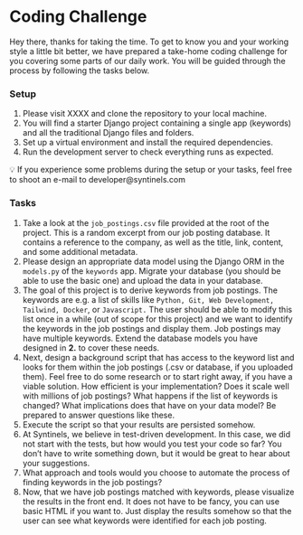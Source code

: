 # Coding Challenge

Hey there, thanks for taking the time. To get to know you and your working style a little bit better, we have prepared a take-home coding challenge for you covering some parts of our daily work. You will be guided through the process by following the tasks below.

### Setup

1. Please visit XXXX and clone the repository to your local machine.
2. You will find a starter Django project containing a single app (keywords) and all the traditional Django files and folders. 
3. Set up a virtual environment and install the required dependencies. 
4. Run the development server to check everything runs as expected.

<aside>
💡 If you experience some problems during the setup or your tasks, feel free to shoot an e-mail to developer@syntinels.com

</aside>

### Tasks

1. Take a look at the `job_postings.csv` file provided at the root of the project. This is a random excerpt from our job posting database. It contains a reference to the company, as well as the title, link, content, and some additional metadata.
2. Please design an appropriate data model using the Django ORM in the `models.py` of the `keywords` app. Migrate your database (you should be able to use the basic one) and upload the data in your database.
3. The goal of this project is to derive keywords from job postings. The keywords are e.g. a list of skills like `Python, Git, Web Development, Tailwind, Docker`, or `Javascript.` The user should be able to modify this list once in a while (out of scope for this project) and we want to identify the keywords in the job postings and display them. Job postings may have multiple keywords. Extend the database models you have designed in ******2.****** to cover these needs.
4. Next, design a background script that has access to the keyword list and looks for them within the job postings (.csv or database, if you uploaded them). Feel free to do some research or to start right away, if you have a viable solution. How efficient is your implementation? Does it scale well with millions of job postings? What happens if the list of keywords is changed? What implications does that have on your data model? Be prepared to answer questions like these.
5. Execute the script so that your results are persisted somehow.
6. At Syntinels, we believe in test-driven development. In this case, we did not start with the tests, but how would you test your code so far? You don’t have to write something down, but it would be great to hear about your suggestions.
7. What approach and tools would you choose to automate the process of finding keywords in the job postings?
8. Now, that we have job postings matched with keywords, please visualize the results in the front end. It does not have to be fancy, you can use basic HTML if you want to. Just display the results somehow so that the user can see what keywords were identified for each job posting.
